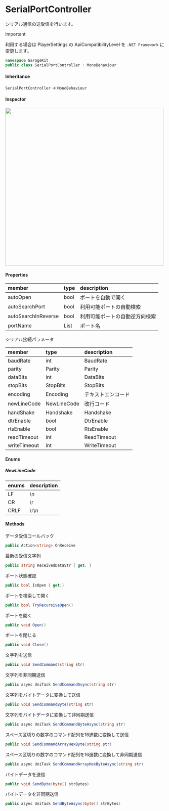 # SerialPortController

シリアル通信の送受信を行います。

> [!IMPORTANT]
> 利用する場合は PlayerSettings の ApiCompatibilityLevel を `.NET Framework` に変更します。

```csharp
namespace GarageKit
public class SerialPortController : MonoBehaviour
```

#### Inheritance

`SerialPortController` -> `MonoBehaviour`

#### Inspector

<img src="~/image/script_reference/serialportcontroller_inspector.png" width="500px"/>

#### Properties

|member|type|description|
|:--|:--|:--|
|autoOpen|bool|ポートを自動で開く|
|autoSearchPort|bool|利用可能ポートの自動検索|
|autoSearchInReverse|bool|利用可能ポートの自動逆方向検索|
|portName|List<string>|ポート名|

シリアル接続パラメータ

|member|type|description|
|:--|:--|:--|
|baudRate|int|BaudRate|
|parity|Parity|Parity|
|dataBits|int|DataBits|
|stopBits|StopBits|StopBits|
|encoding|Encoding|テキストエンコード|
|newLineCode|NewLineCode|改行コード|
|handShake|Handshake|Handshake|
|dtrEnable|bool|DtrEnable|
|rtsEnable|bool|RtsEnable|
|readTimeout|int|ReadTimeout|
|writeTimeout|int|WriteTimeout|

#### Enums

##### __NewLineCode__

|enums|description|
|:--|:--|
|LF|\n|
|CR|\r|
|CRLF|\r\n|

#### Methods

データ受信コールバック
```csharp
public Action<string> OnReceive
```

最新の受信文字列
```csharp
public string ReceivedDataStr { get; }
```

ポート状態確認
```csharp
public bool IsOpen { get;}
```

ポートを検索して開く
```csharp
public bool TryRecursiveOpen()
```

ポートを開く
```csharp
public void Open()
```

ポートを閉じる
```csharp
public void Close()
```

文字列を送信
```csharp
public void SendCommand(string str)
```

文字列を非同期送信
```csharp
public async UniTask SendCommandAsync(string str)
```

文字列をバイトデータに変換して送信
```csharp
public void SendCommandByte(string str)
```

文字列をバイトデータに変換して非同期送信
```csharp
public async UniTask SendCommandByteAsync(string str)
```

スペース区切りの数字のコマンド配列を16進数に変換して送信
```csharp
public void SendCommandArrayHexByte(string str)
```

スペース区切りの数字のコマンド配列を16進数に変換して非同期送信
```csharp
public async UniTask SendCommandArrayHexByteAsync(string str)
```

バイトデータを送信
```csharp
public void SendByte(byte[] strBytes)
```

バイトデータを非同期送信
```csharp
public async UniTask SendByteAsync(byte[] strBytes)
```
